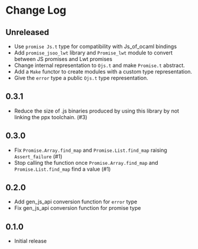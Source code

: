 # Change Log

## Unreleased

-   Use `promise Js.t` type for compatibility with Js_of_ocaml bindings
-   Add `promise_jsoo_lwt` library and `Promise_lwt` module to convert between
    JS promises and Lwt promises
-   Change internal representation to `Ojs.t` and make `Promise.t` abstract.
-   Add a `Make` functor to create modules with a custom type representation.
-   Give the `error` type a public `Ojs.t` type representation.

## 0.3.1

-   Reduce the size of .js binaries produced by using this library by not
    linking the ppx toolchain. (#3)

## 0.3.0

-   Fix `Promise.Array.find_map` and `Promise.List.find_map` raising
    `Assert_failure` (#1)
-   Stop calling the function once `Promise.Array.find_map` and
    `Promise.List.find_map` find a value (#1)

## 0.2.0

-   Add gen_js_api conversion function for `error` type
-   Fix gen_js_api conversion function for promise type

## 0.1.0

-   Initial release
